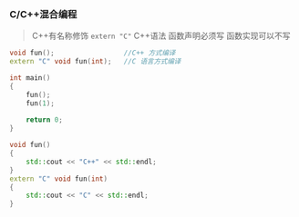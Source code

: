 ### C/C++混合编程

> C++有名称修饰
> `extern "C"` C++语法 函数声明必须写 函数实现可以不写

```C++
void fun();					//C++ 方式编译
extern "C" void fun(int);	//C 语言方式编译

int main()
{
	fun();
	fun(1);
	
	return 0;
}

void fun()
{
	std::cout << "C++" << std::endl;
}
extern "C" void fun(int)
{
	std::cout << "C" << std::endl;
}
```